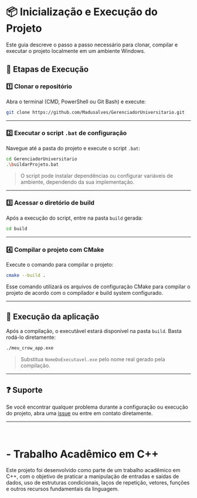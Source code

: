 

# 📦 Inicialização e Execução do Projeto

Este guia descreve o passo a passo necessário para clonar, compilar e executar o projeto localmente em um ambiente Windows.

## 🚀 Etapas de Execução

### 1️⃣ Clonar o repositório

Abra o terminal (CMD, PowerShell ou Git Bash) e execute:

```bash
git clone https://github.com/Madusalves/GerenciadorUniversitario.git
```


---

### 2️⃣ Executar o script `.bat` de configuração

Navegue até a pasta do projeto e execute o script `.bat`:

```bash
cd GerenciadorUniversitario
.\buildarProjeto.bat
```

> O script pode instalar dependências ou configurar variáveis de ambiente, dependendo da sua implementação.

---

### 3️⃣ Acessar o diretório de build

Após a execução do script, entre na pasta `build` gerada:

```bash
cd build
```

---

### 4️⃣ Compilar o projeto com CMake

Execute o comando para compilar o projeto:

```bash
cmake --build .
```

Esse comando utilizará os arquivos de configuração CMake para compilar o projeto de acordo com o compilador e build system configurado.

---

## 🧪 Execução da aplicação

Após a compilação, o executável estará disponível na pasta `build`. Basta rodá-lo diretamente:

```bash
./meu_crow_app.exe
```

> Substitua `NomeDoExecutavel.exe` pelo nome real gerado pela compilação.

---

## ❓ Suporte

Se você encontrar qualquer problema durante a configuração ou execução do projeto, abra uma [issue](https://github.com/seu-usuario/seu-repositorio/issues) ou entre em contato diretamente.

---

<br>





# - Trabalho Acadêmico em C++

Este projeto foi desenvolvido como parte de um trabalho acadêmico em C++, com o objetivo de praticar a manipulação de entradas e saídas de dados, uso de estruturas condicionais, laços de repetição, vetores, funções e outros recursos fundamentais da linguagem.
